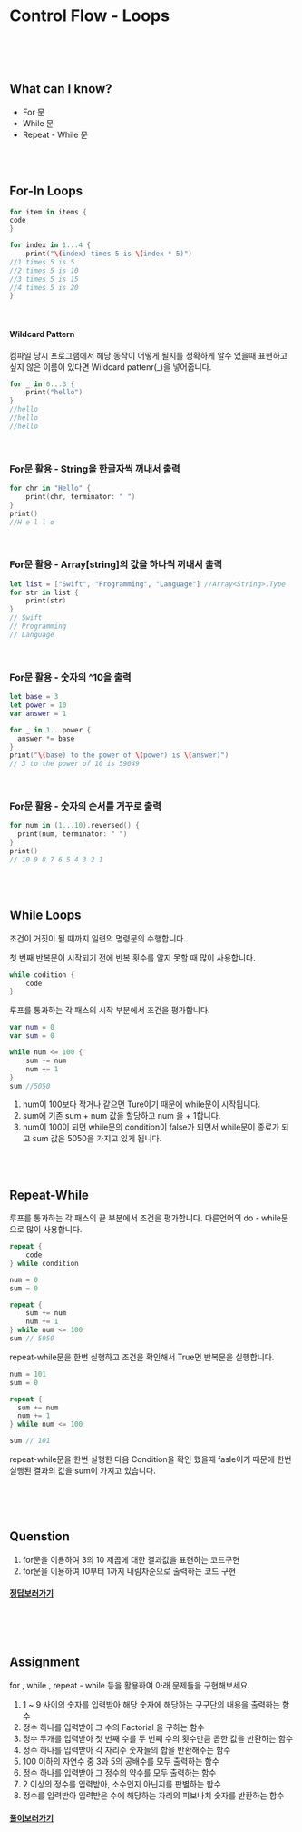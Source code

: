 # Control Flow - Loops

<br>

<br>

<br>

## What can I know?

- For 문
- While 문
- Repeat - While 문

<br>

<br>

## For-In Loops

```swift
for item in items {
code
}
```
```swift
for index in 1...4 {
	print("\(index) times 5 is \(index * 5)")
//1 times 5 is 5
//2 times 5 is 10
//3 times 5 is 15
//4 times 5 is 20
}
```

<br>

#### Wildcard Pattern

컴파일 당시 프로그램에서 해당 동작이 어떻게 될지를 정확하게 알수 있을때 표현하고 싶지 않은 이름이 있다면 Wildcard pattenr(_)을 넣어줍니다.

```swift
for _ in 0...3 {
	print("hello")
}
//hello
//hello
//hello
```
<br>

### For문 활용 - String을 한글자씩 꺼내서 출력

```swift
for chr in "Hello" {
	print(chr, terminator: " ")
}
print()
//H e l l o
```
<br>

### For문 활용 - Array[string]의 값을 하나씩 꺼내서 출력

```swift
let list = ["Swift", "Programming", "Language"] //Array<String>.Type
for str in list {
	print(str)
}
// Swift
// Programming
// Language
```

<br>

### For문 활용 - 숫자의 ^10을 출력

```swift
let base = 3
let power = 10
var answer = 1

for _ in 1...power {
  answer *= base
}
print("\(base) to the power of \(power) is \(answer)")
// 3 to the power of 10 is 59049
```

<br>

### For문 활용 - 숫자의 순서를 거꾸로 출력

```swift
for num in (1...10).reversed() {
  print(num, terminator: " ")
}
print()
// 10 9 8 7 6 5 4 3 2 1 
```

<br>

<br>

## While Loops

조건이 거짓이 될 때까지 일련의 명령문의 수행합니다. 

첫 번째 반복문이 시작되기 전에 반복 횟수를 알지 못할 때 많이 사용합니다.

```swift
while codition {
	code
}
```
루프를 통과하는 각 패스의 시작 부분에서 조건을 평가합니다.

```swift
var num = 0
var sum = 0

while num <= 100 {
	sum += num
    num += 1
}
sum //5050
```
1. num이 100보다 작거나 같으면 Ture이기 때문에 while문이 시작됩니다.
2. sum에 기존 sum + num 값을 할당하고 num 을 + 1합니다.
3. num이 100이 되면 while문의 condition이 false가 되면서 while문이 종료가 되고 sum 값은 5050을 가지고 있게 됩니다.

<br>

<br>

## Repeat-While

루프를 통과하는 각 패스의 끝 부분에서 조건을 평가합니다. 다른언어의 do - while문으로 많이 사용합니다.
```swift
repeat {
	code
} while condition
```
```swift
num = 0
sum = 0

repeat {
	sum += num
    num += 1
} while num <= 100
sum // 5050
```
repeat-while문을 한번 실행하고 조건을 확인해서 True면 반복문을 실행합니다.
```swift
num = 101
sum = 0

repeat {
  sum += num
  num += 1
} while num <= 100

sum // 101
```
repeat-while문을 한번 실행한 다음 Condition을 확인 했을때 fasle이기 때문에 한번 실행된 결과의 값을 sum이 가지고 있습니다.






<br>
<br>
<br>

## Quenstion

1. for문을 이용하여 3의 10 제곱에 대한 결과값을 표현하는 코드구현
2. for문을 이용하여 10부터 1까지 내림차순으로 출력하는 코드 구현

#### [정답보러가기](https://github.com/JhDAT/Swift/blob/master/Swift/10.Answers%20Control%20Flow-Loops%20Question.md)

<br>
<br>
<br>

## Assignment

for , while , repeat - while 등을 활용하여 아래 문제들을 구현해보세요.

1. 1 ~ 9 사이의 숫자를 입력받아 해당 숫자에 해당하는 구구단의 내용을 출력하는 함수
2. 정수 하나를 입력받아 그 수의 Factorial 을 구하는 함수
3. 정수 두개를 입력받아 첫 번째 수를 두 번째 수의 횟수만큼 곱한 값을 반환하는 함수
4. 정수 하나를 입력받아 각 자리수 숫자들의 합을 반환해주는 함수
5. 100 이하의 자연수 중 3과 5의 공배수를 모두 출력하는 함수
6. 정수 하나를 입력받아 그 정수의 약수를 모두 출력하는 함수
7. 2 이상의 정수를 입력받아, 소수인지 아닌지를 판별하는 함수
8. 정수를 입력받아 입력받은 수에 해당하는 자리의 피보나치 숫자를 반환하는 함수

#### [풀이보러가기](https://github.com/JhDAT/Swift/blob/master/Swift/playground%20code/LoopAssignment.playground/Contents.swift)